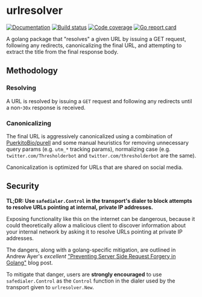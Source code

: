 # urlresolver

[![Documentation](https://pkg.go.dev/badge/github.com/mccutchen/urlresolver)](https://pkg.go.dev/github.com/mccutchen/urlresolver)
[![Build status](https://github.com/mccutchen/urlresolver/actions/workflows/test.yaml/badge.svg)](https://github.com/mccutchen/urlresolver/actions/workflows/test.yaml)
[![Code coverage](https://codecov.io/gh/mccutchen/urlresolver/branch/main/graph/badge.svg)](https://codecov.io/gh/mccutchen/urlresolver)
[![Go report card](http://goreportcard.com/badge/github.com/mccutchen/urlresolver)](https://goreportcard.com/report/github.com/mccutchen/urlresolver)

A golang package that "resolves" a given URL by issuing a GET request,
following any redirects, canonicalizing the final URL, and attempting to
extract the title from the final response body.

## Methodology

### Resolving

A URL is resolved by issuing a `GET` request and following any redirects until
a non-`30x` response is received.

### Canonicalizing

The final URL is aggressively canonicalized using a combination of
[PuerkitoBio/purell][purell] and some manual heuristics for removing
unnecessary query params (e.g. `utm_*` tracking params), normalizing case (e.g.
`twitter.com/Thresholderbot` and `twitter.com/thresholderbot` are the same).

Canonicalization is optimized for URLs that are shared on social media.

## Security

**TL;DR: Use `safedialer.Control` in the transport's dialer to block attempts
to resolve URLs pointing at internal, private IP addresses.**

Exposing functionality like this on the internet can be dangerous, because it
could theoretically allow a malicious client to discover information about your
internal network by asking it to resolve URLs pointing at private IP addresses.

The dangers, along with a golang-specific mitigation, are outlined in Andrew
Ayer's _excellent_ ["Preventing Server Side Request Forgery in Golang"][blog]
blog post.

To mitigate that danger, users are **strongly encouraged** to use
`safedialer.Control` as the `Control` function in the dialer used by the
transport given to `urlresolver.New`.

[Thresholderbot]: https://thresholderbot.com/
[purell]: https://github.com/PuerkitoBio/purell
[blog]: https://www.agwa.name/blog/post/preventing_server_side_request_forgery_in_golangs
